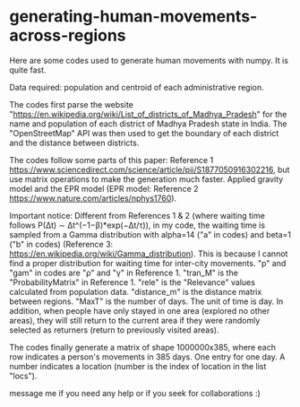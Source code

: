 # generating-human-movements-across-regions
Here are some codes used to generate human movements with numpy. It is quite fast.


Data required: population and centroid of each administrative region.


The codes first parse the website "https://en.wikipedia.org/wiki/List_of_districts_of_Madhya_Pradesh" for the name and population of each district of Madhya Pradesh state in India.
The "OpenStreetMap" API was then used to get the boundary of each district and the distance between districts.


The codes follow some parts of this paper: Reference 1 https://www.sciencedirect.com/science/article/pii/S1877050916302216, but use matrix operations to make the generation much faster.
Applied gravity model and the EPR model (EPR model: Reference 2 https://www.nature.com/articles/nphys1760).


Important notice:
Different from References 1 & 2 (where waiting time follows P(Δt) ∼ Δt^(−1−β)*exp(−Δt/τ)), in my code, the waiting time is sampled from a Gamma distribution with alpha=14 ("a" in codes) and beta=1 ("b" in codes) (Reference 3: https://en.wikipedia.org/wiki/Gamma_distribution). This is because I cannot find a proper distribution for waiting time for inter-city movements.
"p" and "gam" in codes are "ρ" and "γ" in Reference 1. "tran_M" is the "ProbabilityMatrix" in Reference 1. "rele" is the "Relevance" values calculated from population data. "distance_m" is the distance matrix between regions. "MaxT" is the number of days.
The unit of time is day.
In addition, when people have only stayed in one area (explored no other areas), they will still return to the current area if they were randomly selected as returners (return to previously visited areas).

The codes finally generate a matrix of shape 1000000x385, where each row indicates a person's movements in 385 days. One entry for one day.
A number indicates a location (number is the index of location in the list "locs").


message me if you need any help or if you seek for collaborations :)
